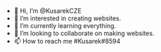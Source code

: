 - 👋 Hi, I’m @KusarekCZE
- 👀 I’m interested in creating websites.
- 🌱 I’m currently learning everything.
- 💞️ I’m looking to collaborate on making websites.
- 📫 How to reach me #Kusarek#8594

<!---
KusarekCZE/KusarekCZE is a ✨ special ✨ repository because its `README.md` (this file) appears on your GitHub profile.
You can click the Preview link to take a look at your changes.
--->
